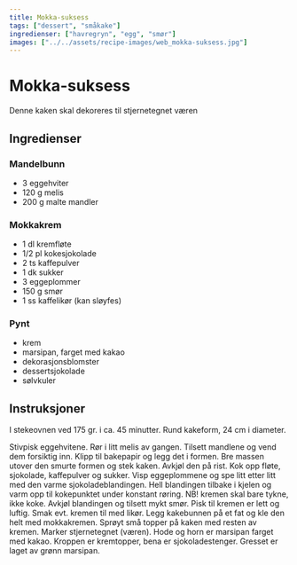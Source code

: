 ```yaml
---
title: Mokka-suksess
tags: ["dessert", "småkake"]
ingredienser: ["havregryn", "egg", "smør"]
images: ["../../assets/recipe-images/web_mokka-suksess.jpg"]
---
```


# Mokka-suksess

Denne kaken skal dekoreres til stjernetegnet væren

## Ingredienser

### Mandelbunn

- 3 eggehviter
- 120 g melis
- 200 g malte mandler

### Mokkakrem

- 1 dl kremfløte
- 1/2 pl kokesjokolade
- 2 ts kaffepulver
- 1 dk sukker
- 3 eggeplommer
- 150 g smør
- 1 ss kaffelikør (kan sløyfes)

### Pynt

- krem
- marsipan, farget med kakao
- dekorasjonsblomster
- dessertsjokolade
- sølvkuler

## Instruksjoner

I stekeovnen ved 175 gr. i ca. 45 minutter. Rund kakeform, 24 cm i diameter.

Stivpisk eggehvitene. Rør i litt melis av gangen. Tilsett mandlene og vend dem forsiktig inn. Klipp til bakepapir og legg det i formen. Bre massen utover den smurte formen og stek kaken. Avkjøl den på rist. Kok opp fløte, sjokolade, kaffepulver og sukker. Visp eggeplommene og spe litt etter litt med den varme sjokoladeblandingen. Hell blandingen tilbake i kjelen og varm opp til kokepunktet under konstant røring. NB! kremen skal bare tykne, ikke koke. Avkjøl blandingen og tilsett mykt smør. Pisk til kremen er lett og luftig. Smak evt. kremen til med likør. Legg kakebunnen på et fat og kle den helt med mokkakremen. Sprøyt små topper på kaken med resten av kremen. Marker stjernetegnet (væren). Hode og horn er marsipan farget med kakao. Kroppen er kremtopper, bena er sjokoladestenger. Gresset er laget av grønn marsipan.
